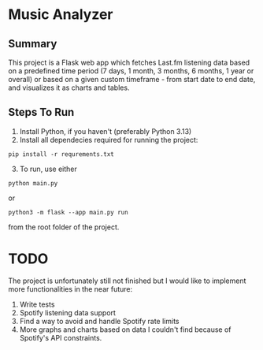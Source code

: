 # Music Analyzer

## Summary
This project is a Flask web app which fetches Last.fm listening data based 
on a predefined time period (7 days, 1 month, 3 months, 6 months, 1 year or overall)
or based on a given custom timeframe - from start date to end date, and visualizes
it as charts and tables.

## Steps To Run
1. Install Python, if you haven't (preferably Python 3.13)
2. Install all dependecies required for running the project:
```
pip install -r requrements.txt
```

3. To run, use either
```
python main.py
```
or
```
python3 -m flask --app main.py run
```
from the root folder of the project.

# TODO
The project is unfortunately still not finished but I would like to implement
more functionalities in the near future:
1. Write tests
2. Spotify listening data support
3. Find a way to avoid and handle Spotify rate limits
4. More graphs and charts based on data I couldn't find because of Spotify's API constraints.
